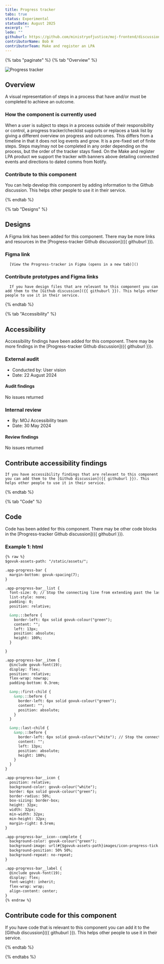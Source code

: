 ```yaml
---
title: Progress tracker
tabs: true
status: Experimental
statusDate: August 2025
excerpt: ""
lede: ""
githuburl: https://github.com/ministryofjustice/moj-frontend/discussions/xxx
contributorName: Bob H
contributorTeam: Make and register an LPA
---
```


{% tabs "paginate" %}
{% tab "Overview" %}

<div class="img-container">
  <img src="/assets/images/submission-1754993382868/FireShot-Capture-102---Check-the-progress-of_anonymous.png" alt="Progress tracker" />
</div>

## Overview
A visual representation of steps in a process that have and/or must be completed to achieve an outcome.

### How the component is currently used

When a user is subject to steps in a process outside of their responsibility or control, a progress tracker/checklist supports or replaces a task list by giving a different overview on progress and outcomes. This differs from a timeline in that it does not log events and grow. It is a pre-fixed set of finite steps. Steps may/may not be completed in any order depending on the process, but the order of the tracker stays fixed. On the Make and register LPA product we support the tracker with banners above detailing connected events and directions to dated comms from Notify.

### Contribute to this component
You can help develop this component by adding information to the Github discussion. This helps other people to use it in their service.

{% endtab %}

{% tab "Designs" %}

## Designs

A Figma link has been added for this component. There may be more links and resources in the [Progress-tracker Github discussion]({{ githuburl }}).


### Figma link

      [View the Progress-tracker in Figma (opens in a new tab)]()


### Contribute prototypes and Figma links

      If you have design files that are relevant to this component you can add them to the [Github discussion]({{ githuburl }}). This helps other people to use it in their service.

{% endtab %}

{% tab "Accessibility" %}

## Accessibility

Accessibility findings have been added for this component. There may be more findings in the [Progress-tracker Github discussion]({{ githuburl }}).


### External audit

* Conducted by: User vision
* Date: 22 August 2024

#### Audit findings

No issues returned
### Internal review

* By: MOJ Accessibility team
* Date: 30 May 2024

#### Review findings

No issues returned

## Contribute accessibility findings

    If you have accessibility findings that are relevant to this component you can add them to the [Github discussion]({{ githuburl }}). This helps other people to use it in their service.

{% endtab %}

{% tab "Code" %}

## Code

Code has been added for this component. There may be other code blocks in the [Progress-tracker Github discussion]({{ githuburl }}).


### Example 1: html

<div class="app-example__code" data-module="app-copy">

```html
{% raw %}
$govuk-assets-path: "/static/assets/";

.app-progress-bar {
  margin-bottom: govuk-spacing(7);
}

.app-progress-bar__list {
  font-size: 0; // Stop the connecting line from extending past the last item
  list-style: none;
  padding: 0;
  position: relative;

  &amp;::before {
    border-left: 6px solid govuk-colour("green");
    content: "";
    left: 13px;
    position: absolute;
    height: 100%;
  }

}

.app-progress-bar__item {
  @include govuk-font(19);
  display: flex;
  position: relative;
  flex-wrap: nowrap;
  padding-bottom: 0.3rem;

  &amp;:first-child {
    &amp;::before {
      border-left: 6px solid govuk-colour("green");
      content: "";
      position: absolute;
    }
  }

  &amp;:last-child {
    &amp;::before {
      border-left: 6px solid govuk-colour("white"); // Stop the connecting line from extending past the last item
      content: "";
      left: 13px;
      position: absolute;
      height: 100%;
    }
  }
}

.app-progress-bar__icon {
  position: relative;
  background-color: govuk-colour("white");
  border: 6px solid govuk-colour("green");
  border-radius: 50%;
  box-sizing: border-box;
  height: 32px;
  width: 32px;
  min-width: 32px;
  min-height: 32px;
  margin-right: 0.5rem;
}

.app-progress-bar__icon--complete {
  background-color: govuk-colour("green");
  background-image: url(#{$govuk-assets-path}images/icon-progress-tick.svg);
  background-position: 50% 50%;
  background-repeat: no-repeat;
}

.app-progress-bar__label {
  @include govuk-font(19);
  display: flex;
  font-weight: inherit;
  flex-wrap: wrap;
  align-content: center;
}
{% endraw %}
```

</div>




## Contribute code for this component

If you have code that is relevant to this component you can add it to the [Github discussion]({{ githuburl }}). This helps other people to use it in their service.

{% endtab %}

{% endtabs %}
